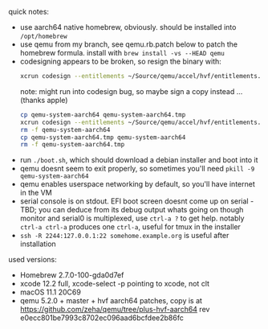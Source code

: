quick notes:

* use aarch64 native homebrew, obviously. should be installed into `/opt/homebrew`
* use qemu from my branch, see qemu.rb.patch below to patch the homebrew formula. install with `brew install -vs --HEAD qemu`
* codesigning appears to be broken, so resign the binary with:
   ```sh
   xcrun codesign --entitlements ~/Source/qemu/accel/hvf/entitlements.plist --force -s - qemu-system-aarch64
   ```
   note: might run into codesign bug, so maybe sign a copy instead ... (thanks apple)
   ```sh
   cp qemu-system-aarch64 qemu-system-aarch64.tmp
   xcrun codesign --entitlements ~/Source/qemu/accel/hvf/entitlements.plist --force -s - qemu-system-aarch64
   rm -f qemu-system-aarch64
   cp qemu-system-aarch64.tmp qemu-system-aarch64
   rm -f qemu-system-aarch64.tmp
   ```
* run `./boot.sh`, which should download a debian installer and boot into it
* qemu doesnt seem to exit properly, so sometimes you'll need `pkill -9 qemu-system-aarch64`
* qemu enables userspace networking by default, so you'll have internet in the VM
* serial console is on stdout.
   EFI boot screen doesnt come up on serial - TBD; you can deduce from its debug output whats going on though
   monitor and serial0 is multiplexed, use `ctrl-a ?` to get help. notably `ctrl-a ctrl-a` produces one `ctrl-a`, useful for tmux in the installer
* `ssh -R 2244:127.0.0.1:22 somehome.example.org` is useful after installation


used versions:
* Homebrew 2.7.0-100-gda0d7ef
* xcode 12.2 full, xcode-select -p pointing to xcode, not clt
* macOS 11.1 20C69
* qemu 5.2.0 + master + hvf aarch64 patches, copy is at https://github.com/zeha/qemu/tree/plus-hvf-aarch64 rev e0ecc801be7993c8702ec096aad6bcfdee2b86fc
